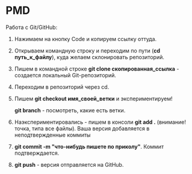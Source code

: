 # PMD

Работа с Git/GitHub:

1. Нажимаем на кнопку Code и копируем ссылку оттуда.
2. Открываем командную строку и переходим по пути (**cd путь_к_файлу**), куда желаем склонировать репозиторий.
3. Пишем в командной строке **git clone скопированная_ссылка** - создается локальный Git-репозиторий.
4. Переходим в репозиторий через cd.
5. Пишем **git checkout имя_своей_ветки** и экспериментируем!
    
    **git branch** - посмотреть, какие есть ветки.

6. Наэкспериментировались - пишем в консоли **git add .** (внимание! точка, типа все файлы). Ваша версия добавляется в неподтвержденные коммиты
7. **git commit -m "что-нибудь пишете по приколу"**. Коммит подтверждается.

8. **git push** - версия отправляется на GitHub.